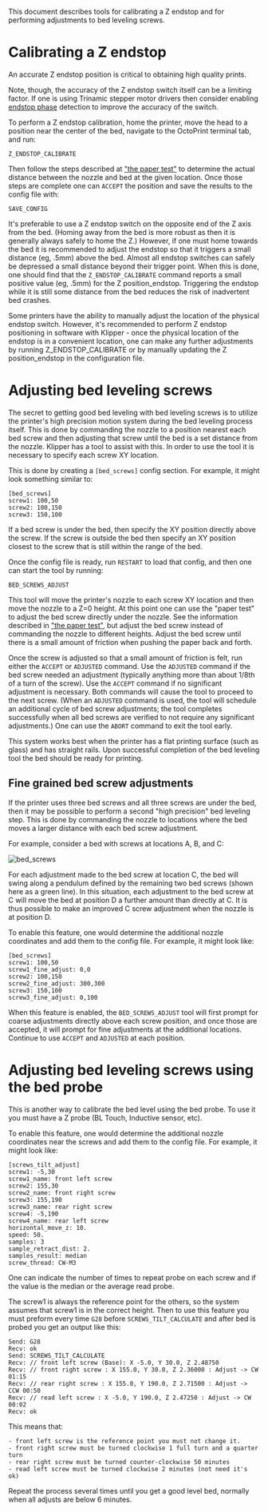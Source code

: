 This document describes tools for calibrating a Z endstop and for
performing adjustments to bed leveling screws.

# Calibrating a Z endstop

An accurate Z endstop position is critical to obtaining high quality
prints.

Note, though, the accuracy of the Z endstop switch itself can be a
limiting factor. If one is using Trinamic stepper motor drivers then
consider enabling [endstop phase](Endstop_Phase.md) detection to
improve the accuracy of the switch.

To perform a Z endstop calibration, home the printer, move the head to
a position near the center of the bed, navigate to the OctoPrint
terminal tab, and run:
```
Z_ENDSTOP_CALIBRATE
```
Then follow the steps described at
["the paper test"](Bed_Level.md#the-paper-test) to determine the
actual distance between the nozzle and bed at the given location. Once
those steps are complete one can `ACCEPT` the position and save the
results to the config file with:
```
SAVE_CONFIG
```

It's preferable to use a Z endstop switch on the opposite end of the Z
axis from the bed. (Homing away from the bed is more robust as then it
is generally always safely to home the Z.) However, if one must home
towards the bed it is recommended to adjust the endstop so that it
triggers a small distance (eg, .5mm) above the bed. Almost all endstop
switches can safely be depressed a small distance beyond their trigger
point. When this is done, one should find that the
`Z_ENDSTOP_CALIBRATE` command reports a small positive value (eg,
.5mm) for the Z position_endstop. Triggering the endstop while it is
still some distance from the bed reduces the risk of inadvertent bed
crashes.

Some printers have the ability to manually adjust the location of the
physical endstop switch. However, it's recommended to perform Z
endstop positioning in software with Klipper - once the physical
location of the endstop is in a convenient location, one can make any
further adjustments by running Z_ENDSTOP_CALIBRATE or by manually
updating the Z position_endstop in the configuration file.

# Adjusting bed leveling screws

The secret to getting good bed leveling with bed leveling screws is to
utilize the printer's high precision motion system during the bed
leveling process itself. This is done by commanding the nozzle to a
position nearest each bed screw and then adjusting that screw until
the bed is a set distance from the nozzle. Klipper has a tool to
assist with this. In order to use the tool it is necessary to specify
each screw XY location.

This is done by creating a `[bed_screws]` config section. For example,
it might look something similar to:
```
[bed_screws]
screw1: 100,50
screw2: 100,150
screw3: 150,100
```

If a bed screw is under the bed, then specify the XY position directly
above the screw. If the screw is outside the bed then specify an XY
position closest to the screw that is still within the range of the
bed.

Once the config file is ready, run `RESTART` to load that config, and
then one can start the tool by running:
```
BED_SCREWS_ADJUST
```

This tool will move the printer's nozzle to each screw XY location and
then move the nozzle to a Z=0 height. At this point one can use the
"paper test" to adjust the bed screw directly under the nozzle. See
the information described in
["the paper test"](Bed_Level.md#the-paper-test), but adjust the bed
screw instead of commanding the nozzle to different heights. Adjust
the bed screw until there is a small amount of friction when pushing
the paper back and forth.

Once the screw is adjusted so that a small amount of friction is felt,
run either the `ACCEPT` or `ADJUSTED` command. Use the `ADJUSTED`
command if the bed screw needed an adjustment (typically anything more
than about 1/8th of a turn of the screw). Use the `ACCEPT` command if
no significant adjustment is necessary. Both commands will cause the
tool to proceed to the next screw. (When an `ADJUSTED` command is
used, the tool will schedule an additional cycle of bed screw
adjustments; the tool completes successfully when all bed screws are
verified to not require any significant adjustments.) One can use the
`ABORT` command to exit the tool early.

This system works best when the printer has a flat printing surface
(such as glass) and has straight rails. Upon successful completion of
the bed leveling tool the bed should be ready for printing.

## Fine grained bed screw adjustments

If the printer uses three bed screws and all three screws are under
the bed, then it may be possible to perform a second "high precision"
bed leveling step. This is done by commanding the nozzle to locations
where the bed moves a larger distance with each bed screw adjustment.

For example, consider a bed with screws at locations A, B, and C:

![bed_screws](img/bed_screws.svg.png)

For each adjustment made to the bed screw at location C, the bed will
swing along a pendulum defined by the remaining two bed screws (shown
here as a green line). In this situation, each adjustment to the bed
screw at C will move the bed at position D a further amount than
directly at C. It is thus possible to make an improved C screw
adjustment when the nozzle is at position D.

To enable this feature, one would determine the additional nozzle
coordinates and add them to the config file. For example, it might
look like:
```
[bed_screws]
screw1: 100,50
screw1_fine_adjust: 0,0
screw2: 100,150
screw2_fine_adjust: 300,300
screw3: 150,100
screw3_fine_adjust: 0,100
```

When this feature is enabled, the `BED_SCREWS_ADJUST` tool will first
prompt for coarse adjustments directly above each screw position, and
once those are accepted, it will prompt for fine adjustments at the
additional locations. Continue to use `ACCEPT` and `ADJUSTED` at each
position.

# Adjusting bed leveling screws using the bed probe

This is another way to calibrate the bed level using the bed probe. To
use it you must have a Z probe (BL Touch, Inductive sensor, etc).

To enable this feature, one would determine the additional nozzle
coordinates near the screws and add them to the config file. For example,
it might look like:

```
[screws_tilt_adjust]
screw1: -5,30
screw1_name: front left screw
screw2: 155,30
screw2_name: front right screw
screw3: 155,190
screw3_name: rear right screw
screw4: -5,190
screw4_name: rear left screw
horizontal_move_z: 10.
speed: 50.
samples: 3
sample_retract_dist: 2.
samples_result: median
screw_thread: CW-M3
```

One can indicate the number of times to repeat probe on each screw and
if the value is the median or the average read probe.

The screw1 is always the reference point for the others, so the system
assumes that screw1 is in the correct height.
Then to use this feature you must preform every time `G28` before
`SCREWS_TILT_CALCULATE` and after bed is probed you get an output like this:
```
Send: G28
Recv: ok
Send: SCREWS_TILT_CALCULATE
Recv: // front left screw (Base): X -5.0, Y 30.0, Z 2.48750
Recv: // front right screw : X 155.0, Y 30.0, Z 2.36000 : Adjust -> CW 01:15
Recv: // rear right screw : X 155.0, Y 190.0, Z 2.71500 : Adjust -> CCW 00:50
Recv: // read left screw : X -5.0, Y 190.0, Z 2.47250 : Adjust -> CW 00:02
Recv: ok
```
This means that:

    - front left screw is the reference point you must not change it.
    - front right screw must be turned clockwise 1 full turn and a quarter turn
    - rear right screw must be turned counter-clockwise 50 minutes
    - read left screw must be turned clockwise 2 minutes (not need it's ok)

Repeat the process several times until you get a good level bed, normally when
all adjusts are below 6 minutes.

